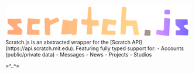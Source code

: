 <div align="center">
  <img width="600" alt="Scratch.js" src="https://raw.githubusercontent.com/raynecloudy/scratch.js/refs/heads/master/img/logo.png">
</div>
Scratch.js is an abstracted wrapper for the [Scratch API](https://api.scratch.mit.edu). Featuring fully typed support for:
- Accounts (public/private data)
- Messages
- News
- Projects
- Studios

=^..^=
